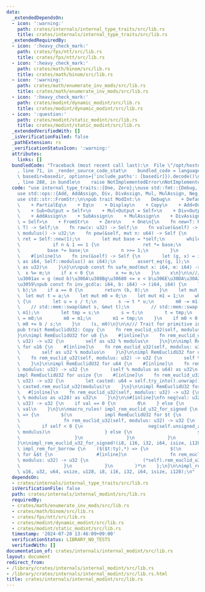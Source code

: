 ```yaml
---
data:
  _extendedDependsOn:
  - icon: ':warning:'
    path: crates/internals/internal_type_traits/src/lib.rs
    title: crates/internals/internal_type_traits/src/lib.rs
  _extendedRequiredBy:
  - icon: ':heavy_check_mark:'
    path: crates/fps/ntt/src/lib.rs
    title: crates/fps/ntt/src/lib.rs
  - icon: ':heavy_check_mark:'
    path: crates/math/binom/src/lib.rs
    title: crates/math/binom/src/lib.rs
  - icon: ':warning:'
    path: crates/math/enumerate_inv_mods/src/lib.rs
    title: crates/math/enumerate_inv_mods/src/lib.rs
  - icon: ':heavy_check_mark:'
    path: crates/modint/dynamic_modint/src/lib.rs
    title: crates/modint/dynamic_modint/src/lib.rs
  - icon: ':question:'
    path: crates/modint/static_modint/src/lib.rs
    title: crates/modint/static_modint/src/lib.rs
  _extendedVerifiedWith: []
  _isVerificationFailed: false
  _pathExtension: rs
  _verificationStatusIcon: ':warning:'
  attributes:
    links: []
  bundledCode: "Traceback (most recent call last):\n  File \"/opt/hostedtoolcache/Python/3.10.14/x64/lib/python3.10/site-packages/onlinejudge_verify/documentation/build.py\"\
    , line 71, in _render_source_code_stat\n    bundled_code = language.bundle(stat.path,\
    \ basedir=basedir, options={'include_paths': [basedir]}).decode()\n  File \"/opt/hostedtoolcache/Python/3.10.14/x64/lib/python3.10/site-packages/onlinejudge_verify/languages/rust.py\"\
    , line 288, in bundle\n    raise NotImplementedError\nNotImplementedError\n"
  code: "use internal_type_traits::{One, Zero};\nuse std::fmt::{Debug, Display};\n\
    use std::ops::{Add, AddAssign, Div, DivAssign, Mul, MulAssign, Neg, Sub, SubAssign};\n\
    use std::str::FromStr;\n\npub trait ModInt:\n    Debug\n    + Default\n    + Clone\n\
    \    + PartialEq\n    + Eq\n    + Display\n    + Copy\n    + Add<Output = Self>\n\
    \    + Sub<Output = Self>\n    + Mul<Output = Self>\n    + Div<Output = Self>\n\
    \    + AddAssign\n    + SubAssign\n    + MulAssign\n    + DivAssign\n    + Neg<Output\
    \ = Self>\n    + FromStr\n    + Zero\n    + One\n{\n    fn new<T: RemEuclidU32>(x:\
    \ T) -> Self;\n    fn raw(x: u32) -> Self;\n    fn value(&self) -> u32;\n    fn\
    \ modulus() -> u32;\n    fn pow(&self, mut n: u64) -> Self {\n        let mut\
    \ ret = Self::new(1);\n        let mut base = *self;\n        while n > 0 {\n\
    \            if n & 1 == 1 {\n                ret *= base;\n            }\n  \
    \          base *= base;\n            n >>= 1;\n        }\n        ret\n    }\n\
    \    #[inline]\n    fn inv(&self) -> Self {\n        let (g, x) = inv_gcd(self.value()\
    \ as i64, Self::modulus() as i64);\n        assert_eq!(g, 1);\n        Self::raw(x\
    \ as u32)\n    }\n}\n\npub const fn safe_mod(mut x: i64, m: i64) -> i64 {\n  \
    \  x %= m;\n    if x < 0 {\n        x += m;\n    }\n    x\n}\n\n/// g = gcd(a,b)\u3068\
    \u3001ax = g (mod b)\u306A\u308Bg\u30680 <= x < b\u306E\u30DA\u30A2\u3092\u8FD4\
    \u3059\npub const fn inv_gcd(a: i64, b: i64) -> (i64, i64) {\n    let a = safe_mod(a,\
    \ b);\n    if a == 0 {\n        return (b, 0);\n    }\n    let mut s = b;\n  \
    \  let mut t = a;\n    let mut m0 = 0;\n    let mut m1 = 1;\n    while t != 0\
    \ {\n        let u = s / t;\n        s -= t * u;\n        m0 -= m1 * u;\n    \
    \    // std::mem::swap(&mut s, &mut t);\n        // std::mem::swap(&mut m0, &mut\
    \ m1);\n        let tmp = s;\n        s = t;\n        t = tmp;\n        let tmp\
    \ = m0;\n        m0 = m1;\n        m1 = tmp;\n    }\n    if m0 < 0 {\n       \
    \ m0 += b / s;\n    }\n    (s, m0)\n}\n\n/// Trait for primitive integer types.\n\
    pub trait RemEuclidU32: Copy {\n    fn rem_euclid_u32(self, modulus: u32) -> u32;\n\
    }\n\nimpl RemEuclidU32 for u8 {\n    #[inline]\n    fn rem_euclid_u32(self, modulus:\
    \ u32) -> u32 {\n        self as u32 % modulus\n    }\n}\n\nimpl RemEuclidU32\
    \ for u16 {\n    #[inline]\n    fn rem_euclid_u32(self, modulus: u32) -> u32 {\n\
    \        self as u32 % modulus\n    }\n}\n\nimpl RemEuclidU32 for u32 {\n    #[inline]\n\
    \    fn rem_euclid_u32(self, modulus: u32) -> u32 {\n        self % modulus\n\
    \    }\n}\n\nimpl RemEuclidU32 for u64 {\n    #[inline]\n    fn rem_euclid_u32(self,\
    \ modulus: u32) -> u32 {\n        (self % modulus as u64) as u32\n    }\n}\n\n\
    impl RemEuclidU32 for usize {\n    #[inline]\n    fn rem_euclid_u32(self, modulus:\
    \ u32) -> u32 {\n        let casted: u64 = self.try_into().unwrap();\n       \
    \ casted.rem_euclid_u32(modulus)\n    }\n}\n\nimpl RemEuclidU32 for u128 {\n \
    \   #[inline]\n    fn rem_euclid_u32(self, modulus: u32) -> u32 {\n        (self\
    \ % modulus as u128) as u32\n    }\n}\n\n#[inline]\nfn neg(val: u32, modulus:\
    \ u32) -> u32 {\n    if val == 0 {\n        0\n    } else {\n        modulus -\
    \ val\n    }\n}\n\nmacro_rules! impl_rem_euclid_u32_for_signed {\n    ($($t:ty),*)\
    \ => {\n        $(\n            impl RemEuclidU32 for $t {\n                #[inline]\n\
    \                fn rem_euclid_u32(self, modulus: u32) -> u32 {\n            \
    \        if self < 0 {\n                        neg(self.unsigned_abs().rem_euclid_u32(modulus),\
    \ modulus)\n                    } else {\n                        self.unsigned_abs().rem_euclid_u32(modulus)\n\
    \                    }\n                }\n            }\n        )*\n    };\n\
    }\n\nimpl_rem_euclid_u32_for_signed!(i8, i16, i32, i64, isize, i128);\n\nmacro_rules!\
    \ impl_rem_for_borrow {\n    ($($t:ty),*) => {\n        $(\n            impl RemEuclidU32\
    \ for &$t {\n                #[inline]\n                fn rem_euclid_u32(self,\
    \ modulus: u32) -> u32 {\n                    (*self).rem_euclid_u32(modulus)\n\
    \                }\n            }\n        )*\n    };\n}\n\nimpl_rem_for_borrow!(u8,\
    \ u16, u32, u64, usize, u128, i8, i16, i32, i64, isize, i128);\n"
  dependsOn:
  - crates/internals/internal_type_traits/src/lib.rs
  isVerificationFile: false
  path: crates/internals/internal_modint/src/lib.rs
  requiredBy:
  - crates/math/enumerate_inv_mods/src/lib.rs
  - crates/math/binom/src/lib.rs
  - crates/fps/ntt/src/lib.rs
  - crates/modint/dynamic_modint/src/lib.rs
  - crates/modint/static_modint/src/lib.rs
  timestamp: '2024-07-20 13:46:09+09:00'
  verificationStatus: LIBRARY_NO_TESTS
  verifiedWith: []
documentation_of: crates/internals/internal_modint/src/lib.rs
layout: document
redirect_from:
- /library/crates/internals/internal_modint/src/lib.rs
- /library/crates/internals/internal_modint/src/lib.rs.html
title: crates/internals/internal_modint/src/lib.rs
---
```

